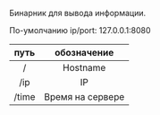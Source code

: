 Бинарник для вывода информации.

По-умолчанию ip/port:  127.0.0.1:8080

| путь | обозначение |
|:-:|:-:|
| / | Hostname |
| /ip | IP |
| /time | Время на сервере |